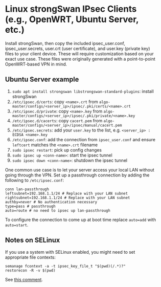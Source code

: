 # Linux strongSwan IPsec Clients (e.g., OpenWRT, Ubuntu Server, etc.)

Install strongSwan, then copy the included ipsec_user.conf, ipsec_user.secrets, user.crt (user certificate), and user.key (private key) files to your client device. These will require customization based on your exact use case. These files were originally generated with a point-to-point OpenWRT-based VPN in mind.

## Ubuntu Server example

1. `sudo apt install strongswan libstrongswan-standard-plugins`: install strongSwan
2. `/etc/ipsec.d/certs`: copy `<name>.crt` from `algo-master/configs/<server_ip>/ipsec/.pki/certs/<name>.crt`
3. `/etc/ipsec.d/private`: copy `<name>.key` from `algo-master/configs/<server_ip>/ipsec/.pki/private/<name>.key`
4. `/etc/ipsec.d/cacerts`: copy `cacert.pem` from `algo-master/configs/<server_ip>/ipsec/manual/cacert.pem`
5. `/etc/ipsec.secrets`: add your `user.key` to the list, e.g. `<server_ip> : ECDSA <name>.key`
6. `/etc/ipsec.conf`: add the connection from `ipsec_user.conf` and ensure `leftcert` matches the `<name>.crt` filename
7. `sudo ipsec restart`: pick up config changes
8. `sudo ipsec up <conn-name>`: start the ipsec tunnel
9. `sudo ipsec down <conn-name>`: shutdown the ipsec tunnel

One common use case is to let your server access your local LAN without going through the VPN. Set up a passthrough connection by adding the following to `/etc/ipsec.conf`:

    conn lan-passthrough
    leftsubnet=192.168.1.1/24 # Replace with your LAN subnet
    rightsubnet=192.168.1.1/24 # Replace with your LAN subnet
    authby=never # No authentication necessary
    type=pass # passthrough
    auto=route # no need to ipsec up lan-passthrough

To configure the connection to come up at boot time replace `auto=add` with `auto=start`.

## Notes on SELinux

If you use a system with SELinux enabled, you might need to set appropriate file contexts:

````
semanage fcontext -a -t ipsec_key_file_t "$(pwd)(/.*)?"
restorecon -R -v $(pwd)
````

See [this comment](https://github.com/trailofbits/algo/issues/263#issuecomment-328053950).
